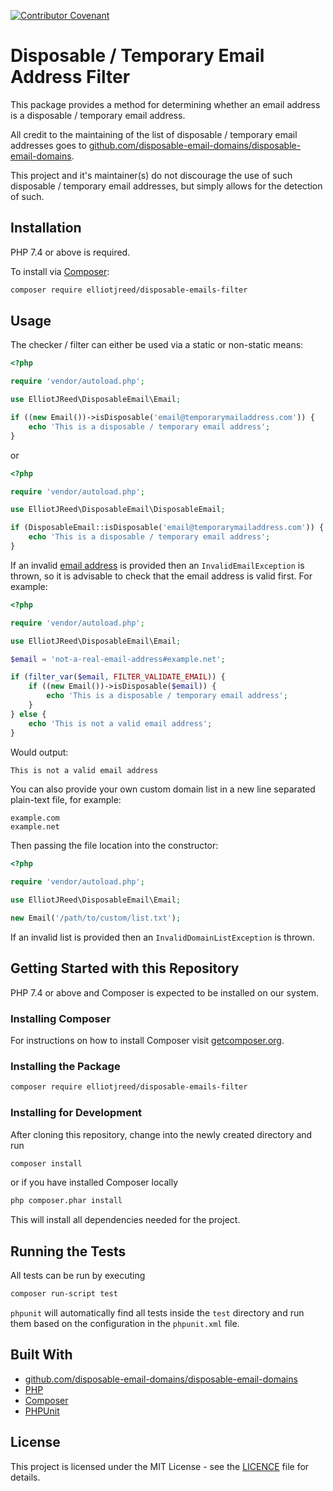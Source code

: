 [![Contributor Covenant](https://img.shields.io/badge/Contributor%20Covenant-v2.0%20adopted-ff69b4.svg)](code_of_conduct.md)

# Disposable / Temporary Email Address Filter

This package provides a method for determining whether an email address is a disposable / temporary email address.

All credit to the maintaining of the list of disposable / temporary email addresses goes to [github.com/disposable-email-domains/disposable-email-domains](https://github.com/disposable-email-domains/disposable-email-domains).

This project and it's maintainer(s) do not discourage the use of such disposable / temporary email addresses, but simply allows for the detection of such.

## Installation

PHP 7.4 or above is required.

To install via [Composer](https://getcomposer.org/download/):

```bash
composer require elliotjreed/disposable-emails-filter
```

## Usage

The checker / filter can either be used via a static or non-static means:

```php
<?php

require 'vendor/autoload.php';

use ElliotJReed\DisposableEmail\Email;

if ((new Email())->isDisposable('email@temporarymailaddress.com')) {
    echo 'This is a disposable / temporary email address';
}
```

or

```php
<?php

require 'vendor/autoload.php';

use ElliotJReed\DisposableEmail\DisposableEmail;

if (DisposableEmail::isDisposable('email@temporarymailaddress.com')) {
    echo 'This is a disposable / temporary email address';
}
```

If an invalid [email address](https://www.ietf.org/rfc/rfc0822.txt) is provided then an `InvalidEmailException` is thrown, so it is advisable to check that the email address is valid first. For example:

```php
<?php

require 'vendor/autoload.php';

use ElliotJReed\DisposableEmail\Email;

$email = 'not-a-real-email-address#example.net';

if (filter_var($email, FILTER_VALIDATE_EMAIL)) {
    if ((new Email())->isDisposable($email)) {
        echo 'This is a disposable / temporary email address';
    }
} else {
    echo 'This is not a valid email address';
}
```

Would output:

```bash
This is not a valid email address
```

You can also provide your own custom domain list in a new line separated plain-text file, for example:

```text
example.com
example.net
```

Then passing the file location into the constructor:

```php
<?php

require 'vendor/autoload.php';

use ElliotJReed\DisposableEmail\Email;

new Email('/path/to/custom/list.txt');
```

If an invalid list is provided then an `InvalidDomainListException` is thrown.

###

## Getting Started with this Repository

PHP 7.4 or above and Composer is expected to be installed on our system.

### Installing Composer

For instructions on how to install Composer visit [getcomposer.org](https://getcomposer.org/download/).

### Installing the Package

```bash
composer require elliotjreed/disposable-emails-filter
```

### Installing for Development

After cloning this repository, change into the newly created directory and run

```bash
composer install
```

or if you have installed Composer locally

```bash
php composer.phar install
```

This will install all dependencies needed for the project.

## Running the Tests

All tests can be run by executing

```bash
composer run-script test
```

`phpunit` will automatically find all tests inside the `test` directory and run them based on the configuration in the `phpunit.xml` file.

## Built With

  - [github.com/disposable-email-domains/disposable-email-domains](https://github.com/disposable-email-domains/disposable-email-domains)
  - [PHP](https://secure.php.net/)
  - [Composer](https://getcomposer.org/)
  - [PHPUnit](https://phpunit.de/)

## License

This project is licensed under the MIT License - see the [LICENCE](LICENCE) file for details.
